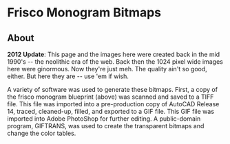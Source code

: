 # Frisco Monogram Bitmaps

## About

**2012 Update**: This page and the images here were created back
in the mid 1990's -- the neolithic era of the web. Back then the
1024 pixel wide images here were ginormous. Now they're just meh.
The quality ain't so good, either. But here they are -- use 'em if wish.

A variety of software was used to generate these bitmaps.  First,
a copy of the frisco monogram blueprint (above) was scanned and saved
to a TIFF file.  This file was imported into a pre-production copy of
AutoCAD Release 14, traced, cleaned-up, filled, and exported to a GIF
file. This GIF file was imported into Adobe PhotoShop for further editing.
A public-domain program, GIFTRANS, was used to create the transparent
bitmaps and change the color tables.
